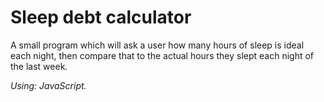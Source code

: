 # Sleep debt calculator
A small program which will ask a user how many hours of sleep is ideal each night, then compare that to the actual hours they slept each night of the last week.

<i>Using: JavaScript.</i>
